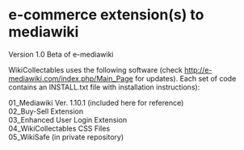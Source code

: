 e-commerce extension(s) to mediawiki
================

Version 1.0 Beta of e-mediawiki

WikiCollectables uses the following software (check http://e-mediawiki.com/index.php/Main_Page for updates). Each set of code contains an INSTALL.txt file with installation instructions):

01_Mediawiki Ver. 1.10.1 (included here for reference)<br>
02_Buy-Sell Extension<br>
03_Enhanced User Login Extension<br>
04_WikiCollectables CSS Files<br>
05_WikiSafe (in private repository)<br>
